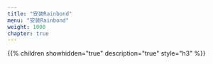 ```yaml
---
title: "安装Rainbond"
menu: "安装Rainbond"
weight: 1000
chapter: true
---
```


{{% children showhidden="true" description="true" style="h3"  %}}